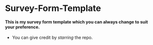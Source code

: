 # Survey-Form-Template

#### This is my survey form template which you can always change to suit your preference.

- You can give credit by _starring_ the repo. 
